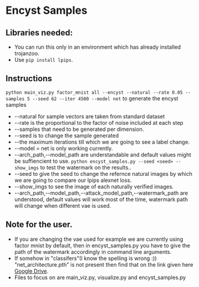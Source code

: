 # Encyst Samples

## Libraries needed:
* You can run this only in an environment which has already installed trojanzoo.
* Use `pip install lpips`.

## Instructions
`python main_viz.py factor_mnist all --encyst --natural --rate 0.05 --samples 5 --seed 62 --iter 4500 --model net` to generate the encyst samples
* --natural for sample vectors are taken from standard dataset
* --rate is the proportional to the factor of noise included at each step
* --samples that need to be generated per dimension.
* --seed is to change the sample generated
* --the maximum iterations till which we are going to see a label change.
* --model = net is only working currently.   
* --arch_path,--model_path are understandable and default values might be suffiencient to use.
`python encyst_samples.py --seed <seed> --show_imgs` to test the watermark on the results..
* --seed <seed>  to give the seed to change the refernce natural images by which we are going to compare our lpips alexnet loss.
* --show_imgs to see the image of each naturally verified images.
* --arch_path,--model_path,--attack_model_path,--watermark_path are understood, default values will work most of the time, watermark path will change when different vae is used.

## Note for the user.
* If you are changing the vae used for example we are currently using factor mnist by default, then in encyst_samples.py you have to give the path of the watermark accordingly in command line arguments.
* If somehow in "classifers"(I know the spelling is wrong :)) "net_architecture.pth" is not present then find that on the link given here
[Google Drive](https://drive.google.com/file/d/1HidJEWGgvphAuoyvYng3IokSU6YXZptN/view?usp=sharing). 
* Files to focus on are main_viz.py, visualize.py and encyst_samples.py

